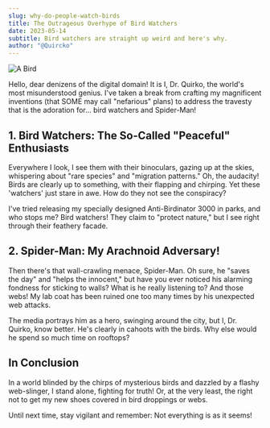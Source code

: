 ```yaml
---
slug: why-do-people-watch-birds
title: The Outrageous Overhype of Bird Watchers
date: 2023-05-14
subtitle: Bird watchers are straight up weird and here's why.
author: "@Quircko"
---
```


![A Bird](images/bird.jpg)

Hello, dear denizens of the digital domain! It is I, Dr. Quirko, the world's most misunderstood genius. I've taken a break from crafting my magnificent inventions (that SOME may call "nefarious" plans) to address the travesty that is the adoration for... bird watchers and Spider-Man!

## **1. Bird Watchers: The So-Called "Peaceful" Enthusiasts**

Everywhere I look, I see them with their binoculars, gazing up at the skies, whispering about "rare species" and "migration patterns." Oh, the audacity! Birds are clearly up to something, with their flapping and chirping. Yet these 'watchers' just stare in awe. How do they not see the conspiracy?

I've tried releasing my specially designed Anti-Birdinator 3000 in parks, and who stops me? Bird watchers! They claim to "protect nature," but I see right through their feathery facade.

## **2. Spider-Man: My Arachnoid Adversary!**

Then there's that wall-crawling menace, Spider-Man. Oh sure, he "saves the day" and "helps the innocent," but have you ever noticed his alarming fondness for sticking to walls? What is he really listening to? And those webs! My lab coat has been ruined one too many times by his unexpected web attacks.

The media portrays him as a hero, swinging around the city, but I, Dr. Quirko, know better. He's clearly in cahoots with the birds. Why else would he spend so much time on rooftops?

## **In Conclusion**

In a world blinded by the chirps of mysterious birds and dazzled by a flashy web-slinger, I stand alone, fighting for truth! Or, at the very least, the right not to get my new shoes covered in bird droppings or webs.

Until next time, stay vigilant and remember: Not everything is as it seems!